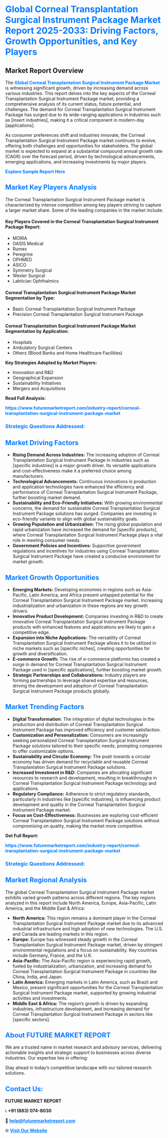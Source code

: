<h1 style="color: #007BFF;">Global Corneal Transplantation Surgical Instrument Package Market Report 2025-2033: Driving Factors, Growth Opportunities, and Key Players</h1>

<section id="overview">
<h2>Market Report Overview</h2>
<p>The <a href="https://www.futuremarketreport.com/industry-report/corneal-transplantation-surgical-instrument-package-market" style="color: #007BFF; text-decoration: none;"><strong>Global Corneal Transplantation Surgical Instrument Package Market</strong></a> is witnessing significant growth, driven by increasing demand across various industries. This report delves into the key aspects of the Corneal Transplantation Surgical Instrument Package market, providing a comprehensive analysis of its current status, future potential, and challenges. The demand for Corneal Transplantation Surgical Instrument Package has surged due to its wide-ranging applications in industries such as [insert industries], making it a critical component in modern-day [applications].</p>
<p>As consumer preferences shift and industries innovate, the Corneal Transplantation Surgical Instrument Package market continues to evolve, offering both challenges and opportunities for stakeholders. The global market is expected to expand at a substantial compound annual growth rate (CAGR) over the forecast period, driven by technological advancements, emerging applications, and increasing investments by major players.</p>
</section>

<section id="overview">
<p><a href="https://www.futuremarketreport.com/request-sample/reportId=104380" style="color: #007BFF; text-decoration: none;"><strong>Explore Sample Report Here</strong></a></p>
</section>

<section id="key-players">
<h2 style="color: #007BFF;">Market Key Players Analysis</h2>
<p>The Corneal Transplantation Surgical Instrument Package market is characterized by intense competition among key players striving to capture a larger market share. Some of the leading companies in the market include:</p>
<h4>Key Players Covered in the Corneal Transplantation Surgical Instrument Package Report:</h4>
<ul><li>MORIA</li><li>OASIS Medical</li><li>Rumex</li><li>Peregrine</li><li>OPHMED</li><li>ASICO</li><li>Symmetry Surgical</li><li>Wexler Surgical</li><li>Labtician Ophthalmics</li></ul>
<h4>Corneal Transplantation Surgical Instrument Package Market Segmentation by Type:</h4>
<ul><li>Basic Corneal Transplantation Surgical Instrument Package</li><li>Precision Corneal Transplantation Surgical Instrument Package</li></ul>

<h4>Corneal Transplantation Surgical Instrument Package Market Segmentation by Application:</h4>
<ul><li>Hospitals</li><li>Ambulatory Surgical Centers</li><li>Others (Blood Banks and Home Healthcare Facilities)</li></ul>
<p><strong>Key Strategies Adopted by Market Players:</strong></p>
<ul>
<li>Innovation and R&D</li>
<li>Geographical Expansion</li>
<li>Sustainability Initiatives</li>
<li>Mergers and Acquisitions</li>
</ul>
</section>

<section>
<p><strong>Read Full Analysis: </strong></p><a href="https://www.futuremarketreport.com/industry-report/corneal-transplantation-surgical-instrument-package-market" style="color: #007BFF; text-decoration: none;"><strong>https://www.futuremarketreport.com/industry-report/corneal-transplantation-surgical-instrument-package-market</strong></a>
<h3 style="color: #007BFF;">Strategic Questions Addressed:</h3>
</section>

<section id="driving-factors">
<h2 style="color: #007BFF;">Market Driving Factors</h2>
<ul>
<li><strong>Rising Demand Across Industries:</strong> The increasing adoption of Corneal Transplantation Surgical Instrument Package in industries such as [specific industries] is a major growth driver. Its versatile applications and cost-effectiveness make it a preferred choice among manufacturers.</li>
<li><strong>Technological Advancements:</strong> Continuous innovations in production and application technologies have enhanced the efficiency and performance of Corneal Transplantation Surgical Instrument Package, further boosting market demand.</li>
<li><strong>Sustainability and Eco-Friendly Initiatives:</strong> With growing environmental concerns, the demand for sustainable Corneal Transplantation Surgical Instrument Package solutions has surged. Companies are investing in eco-friendly variants to align with global sustainability goals.</li>
<li><strong>Growing Population and Urbanization:</strong> The rising global population and rapid urbanization have increased the demand for [specific products], where Corneal Transplantation Surgical Instrument Package plays a vital role in meeting consumer needs.</li>
<li><strong>Government Policies and Incentives:</strong> Supportive government regulations and incentives for industries using Corneal Transplantation Surgical Instrument Package have created a conducive environment for market growth.</li>
</ul>
</section>

<section id="growth-opportunities">
<h2 style="color: #007BFF;">Market Growth Opportunities</h2>
<ul>
<li><strong>Emerging Markets:</strong> Developing economies in regions such as Asia-Pacific, Latin America, and Africa present untapped potential for the Corneal Transplantation Surgical Instrument Package market. Increasing industrialization and urbanization in these regions are key growth drivers.</li>
<li><strong>Innovative Product Development:</strong> Companies investing in R&D to create innovative Corneal Transplantation Surgical Instrument Package products with enhanced features and applications are likely to gain a competitive edge.</li>
<li><strong>Expansion into Niche Applications:</strong> The versatility of Corneal Transplantation Surgical Instrument Package allows it to be utilized in niche markets such as [specific niches], creating opportunities for growth and diversification.</li>
<li><strong>E-commerce Growth:</strong> The rise of e-commerce platforms has created a surge in demand for Corneal Transplantation Surgical Instrument Package used in [specific applications], further boosting market growth.</li>
<li><strong>Strategic Partnerships and Collaborations:</strong> Industry players are forming partnerships to leverage shared expertise and resources, driving the development and adoption of Corneal Transplantation Surgical Instrument Package products globally.</li>
</ul>
</section>

<section id="trending-factors">
<h2 style="color: #007BFF;">Market Trending Factors</h2>
<ul>
<li><strong>Digital Transformation:</strong> The integration of digital technologies in the production and distribution of Corneal Transplantation Surgical Instrument Package has improved efficiency and customer satisfaction.</li>
<li><strong>Customization and Personalization:</strong> Consumers are increasingly seeking personalized Corneal Transplantation Surgical Instrument Package solutions tailored to their specific needs, prompting companies to offer customizable options.</li>
<li><strong>Sustainability and Circular Economy:</strong> The push towards a circular economy has driven demand for recyclable and reusable Corneal Transplantation Surgical Instrument Package solutions.</li>
<li><strong>Increased Investment in R&D:</strong> Companies are allocating significant resources to research and development, resulting in breakthroughs in Corneal Transplantation Surgical Instrument Package technology and applications.</li>
<li><strong>Regulatory Compliance:</strong> Adherence to strict regulatory standards, particularly in industries like [specific industries], is influencing product development and quality in the Corneal Transplantation Surgical Instrument Package market.</li>
<li><strong>Focus on Cost-Effectiveness:</strong> Businesses are exploring cost-efficient Corneal Transplantation Surgical Instrument Package solutions without compromising on quality, making the market more competitive.</li>
</ul>
</section>

<section>
<p><strong>Get Full Report: </strong></p><a href="https://www.futuremarketreport.com/industry-report/corneal-transplantation-surgical-instrument-package-market" style="color: #007BFF; text-decoration: none;"><strong>https://www.futuremarketreport.com/industry-report/corneal-transplantation-surgical-instrument-package-market</strong></a>
<h3 style="color: #007BFF;">Strategic Questions Addressed:</h3>
</section>


<section id="regional-analysis">
<h2 style="color: #007BFF;">Market Regional Analysis</h2>
<p>The global Corneal Transplantation Surgical Instrument Package market exhibits varied growth patterns across different regions. The key regions analyzed in this report include North America, Europe, Asia-Pacific, Latin America, and the Middle East & Africa:</p>
<ul>
<li><strong>North America:</strong> This region remains a dominant player in the Corneal Transplantation Surgical Instrument Package market due to its advanced industrial infrastructure and high adoption of new technologies. The U.S. and Canada are leading markets in this region.</li>
<li><strong>Europe:</strong> Europe has witnessed steady growth in the Corneal Transplantation Surgical Instrument Package market, driven by stringent environmental regulations and a focus on sustainability. Key countries include Germany, France, and the U.K.</li>
<li><strong>Asia-Pacific:</strong> The Asia-Pacific region is experiencing rapid growth, fueled by industrialization, urbanization, and increasing demand for Corneal Transplantation Surgical Instrument Package in countries like China, India, and Japan.</li>
<li><strong>Latin America:</strong> Emerging markets in Latin America, such as Brazil and Mexico, present significant opportunities for the Corneal Transplantation Surgical Instrument Package market, supported by growing industrial activities and investments.</li>
<li><strong>Middle East & Africa:</strong> The region’s growth is driven by expanding industries, infrastructure development, and increasing demand for Corneal Transplantation Surgical Instrument Package in sectors like [specific sectors].</li>
</ul>
</section>

<footer>
<h2 style="color: #007BFF;">About FUTURE MARKET REPORT</h2>
<p>We are a trusted name in market research and advisory services, delivering actionable insights and strategic support to businesses across diverse industries. Our expertise lies in offering:</p>

<p>Stay ahead in today’s competitive landscape with our tailored research solutions.</p>

<h2 style="color: #007BFF;">Contact Us:</h2>
<p><strong>FUTURE MARKET REPORT</strong></p>
<p>📞 <strong>+91 (883) 074-8030</strong></p>
<p>📧 <strong><a href="mailto:help@futuremarketreport.com" style="color: #007BFF;">help@futuremarketreport.com</a></strong></p>
<p>🌐 <strong><a href="https://www.futuremarketreport.com/" style="color: #007BFF;">Visit Our Website</a></strong></p>
</footer>